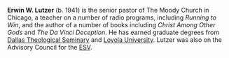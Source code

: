 **Erwin W. Lutzer** (b. 1941) is the senior pastor of The Moody
Church in Chicago, a teacher on a number of radio programs,
including *Running to Win*, and the author of a number of books
including *Christ Among Other Gods* and *The Da Vinci Deception*.
He has earned graduate degrees from
[Dallas Theological Seminary](Dallas_Theological_Seminary "Dallas Theological Seminary")
and
[Loyola University](index.php?title=Loyola_University&action=edit&redlink=1 "Loyola University (page does not exist)").
Lutzer was also on the Advisory Council for the [ESV](ESV "ESV").




